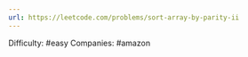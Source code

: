 ```yaml
---
url: https://leetcode.com/problems/sort-array-by-parity-ii
---
```


Difficulty: #easy
Companies: #amazon